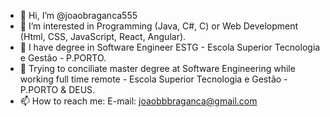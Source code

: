 - 👋 Hi, I’m @joaobraganca555
- 👀 I’m interested in Programming (Java, C#, C) or Web Development (Html, CSS, JavaScript, React, Angular).
- 🌱 I have degree in Software Engineer ESTG - Escola Superior Tecnologia e Gestão - P.PORTO.
- 🌱 Trying to conciliate master degree at Software Engineering while working full time remote - Escola Superior Tecnologia e Gestão - P.PORTO & DEUS.
- 📫 How to reach me: 
E-mail: joaobbbraganca@gmail.com


<!---
joaobraganca555/joaobraganca555 is a ✨ special ✨ repository because its `README.md` (this file) appears on your GitHub profile.
You can click the Preview link to take a look at your changes.
--->
